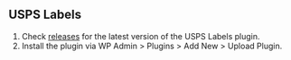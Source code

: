 ## USPS Labels

1. Check [releases](https://github.com/kilbot/usps-labels/releases) for the latest version of the USPS Labels plugin.
2. Install the plugin via WP Admin > Plugins > Add New > Upload Plugin.